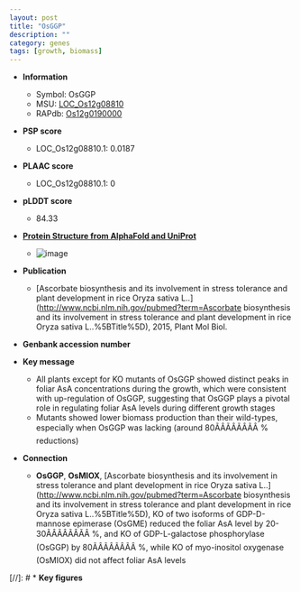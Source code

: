 ```yaml
---
layout: post
title: "OsGGP"
description: ""
category: genes
tags: [growth, biomass]
---
```


* **Information**  
    + Symbol: OsGGP  
    + MSU: [LOC_Os12g08810](http://rice.plantbiology.msu.edu/cgi-bin/ORF_infopage.cgi?orf=LOC_Os12g08810)  
    + RAPdb: [Os12g0190000](http://rapdb.dna.affrc.go.jp/viewer/gbrowse_details/irgsp1?name=Os12g0190000)  

* **PSP score**  
    + LOC_Os12g08810.1: 0.0187 

* **PLAAC score**  
    + LOC_Os12g08810.1: 0 

* **pLDDT score**
    + 84.33

* **[Protein Structure from AlphaFold and UniProt](https://www.uniprot.org/uniprotkb/Q2QWM9/entry#structure)**
    + ![image](https://ricepsp.github.io/images/Q2/AF-Q2QWM9-F1.png)

* **Publication**  
    + [Ascorbate biosynthesis and its involvement in stress tolerance and plant development in rice Oryza sativa L..](http://www.ncbi.nlm.nih.gov/pubmed?term=Ascorbate biosynthesis and its involvement in stress tolerance and plant development in rice Oryza sativa L..%5BTitle%5D), 2015, Plant Mol Biol.

* **Genbank accession number**  

* **Key message**  
    + All plants except for KO mutants of OsGGP showed distinct peaks in foliar AsA concentrations during the growth, which were consistent with up-regulation of OsGGP, suggesting that OsGGP plays a pivotal role in regulating foliar AsA levels during different growth stages
    + Mutants showed lower biomass production than their wild-types, especially when OsGGP was lacking (around 80ÃÂÃÂÃÂÃÂ % reductions)

* **Connection**  
    + __OsGGP__, __OsMIOX__, [Ascorbate biosynthesis and its involvement in stress tolerance and plant development in rice Oryza sativa L..](http://www.ncbi.nlm.nih.gov/pubmed?term=Ascorbate biosynthesis and its involvement in stress tolerance and plant development in rice Oryza sativa L..%5BTitle%5D), KO of two isoforms of GDP-D-mannose epimerase (OsGME) reduced the foliar AsA level by 20-30ÃÂÃÂÃÂÃÂ %, and KO of GDP-L-galactose phosphorylase (OsGGP) by 80ÃÂÃÂÃÂÃÂ %, while KO of myo-inositol oxygenase (OsMIOX) did not affect foliar AsA levels

[//]: # * **Key figures**  


